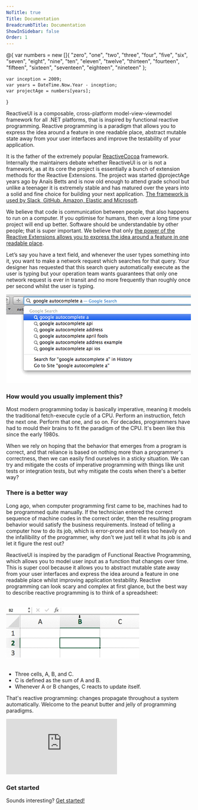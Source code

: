 ```yaml
---
NoTitle: true
Title: Documentation
BreadcrumbTitle: Documentation
ShowInSidebar: false
Order: 1
---
```


@{
    var numbers = new []{ "zero", "one", "two", "three", "four", "five", "six", "seven", "eight", "nine", "ten", "eleven", "twelve", "thirteen", "fourteen", "fifteen", "sixteen", "seventeen", "eighteen", "nineteen" };

    var inception = 2009;
    var years = DateTime.Now.Year - inception;
    var projectAge = numbers[years];
}


<p>ReactiveUI is a composable, cross-platform model-view-viewmodel framework for all .NET platforms, that is inspired by functional reactive programming. Reactive programming is a paradigm that allows you to express the idea around a feature in one readable place, abstract mutable state away from your user interfaces and improve the testability of your application.</p>

<p>It is the father of the extremely popular <a href="https://github.com/ReactiveCocoa/">ReactiveCocoa</a> framework. Internally the maintainers debate whether ReactiveUI is or is not a framework, as at its core the project is essentially a bunch of extension methods for the Reactive Extensions. The project was started @projectAge years ago by Anaïs Betts and is now old enough to attend grade school but unlike a teenager it is extremely stable and has matured over the years into a solid and fine choice for building your next application. <a href="https://github.com/reactiveui/ReactiveUI/issues/979#issuecomment-196735701" target="_blank">The framework is used by Slack, GitHub, Amazon, Elastic and Microsoft</a>.</p>

<p>We believe that code is communication between people, that also happens to run on a computer. If you optimise for humans, then over a long time your project will end up better. Software should be understandable by other people; that is super important. We believe that only <a href="https://www.youtube.com/watch?v=5DZ8nC0ENdg" target="_blank">the power of the Reactive Extensions allows you to express the idea around a feature in one readable place</a>.</p>

<p>Let’s say you have a text field, and whenever the user types something into it, you want to make a network request which searches for that query. Your designer has requested that this search query automatically execute as the user is typing but your operation team wants guarantees that only one network request is ever in transit and no more frequently than roughly once per second whilst the user is typing.</p>

<img src="search-autocomplete.gif" alt="search autocomplete" />

<h3>How would you usually implement this?</h3>

<p>Most modern programming today is basically imperative, meaning it models the traditional fetch-execute cycle of a CPU. Perform an instruction, fetch the next one. Perform that one, and so on. For decades, programmers have had to mould their brains to fit the paradigm of the CPU. It's been like this since the early 1980s.</p>

<p>When we rely on hoping that the behavior that emerges from a program is correct, and that reliance is based on nothing more than a programmer's correctness, then we can easily find ourselves in a sticky situation. We can try and mitigate the costs of imperative programming with things like unit tests or integration tests, but why mitigate the costs when there's a better way?</p>

<h3>There is a better way</h3>

<p>Long ago, when computer programming first came to be, machines had to be programmed quite manually. If the technician entered the correct sequence of machine codes in the correct order, then the resulting program behavior would satisfy the business requirements.  Instead of telling a computer how to do its job, which is error-prone and relies too heavily on the infallibility of the programmer, why don't we just tell it what its job is and let it figure the rest out?</p>

<p>ReactiveUI is inspired by the paradigm of Functional Reactive Programming, which allows you to model user input as a function that changes over time. This is super cool because it allows you to abstract mutable state away from your user interfaces and express the idea around a feature in one readable place whilst improving application testability. Reactive programming can look scary and complex at first glance, but the best way to describe reactive programming is to think of a spreadsheet:</p>

<br />
<img src="frp-excel.gif" alt="frp excel" />
<br />

<br />

<ul>
    <li>Three cells, A, B, and C.</li>
    <li>C is defined as the sum of A and B.</li>
    <li>Whenever A or B changes, C reacts to update itself.</li>
</ul>

<p>That's reactive programming: changes propagate throughout a system automatically. Welcome to the peanut butter and jelly of programming paradigms.</p>

<div class="youtube-video-container"><iframe src="https://www.youtube.com/embed/DYEbUF4xs1Q" title="YouTube video player" frameborder="0" allow="accelerometer; autoplay; clipboard-write; encrypted-media; gyroscope; picture-in-picture" allowfullscreen></iframe></div>

<h3>Get started</h3>

<p>Sounds interesting? <a href="./docs/getting-started/">Get started!</a></p>
